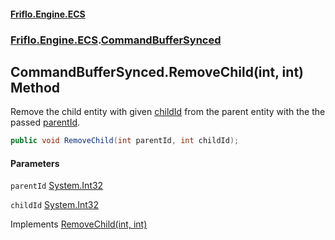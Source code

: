 #### [Friflo.Engine.ECS](index.md 'index')
### [Friflo.Engine.ECS](Friflo.Engine.ECS.md 'Friflo.Engine.ECS').[CommandBufferSynced](CommandBufferSynced.md 'Friflo.Engine.ECS.CommandBufferSynced')

## CommandBufferSynced.RemoveChild(int, int) Method

Remove the child entity with given [childId](CommandBufferSynced.RemoveChild(int,int).md#Friflo.Engine.ECS.CommandBufferSynced.RemoveChild(int,int).childId 'Friflo.Engine.ECS.CommandBufferSynced.RemoveChild(int, int).childId') from the parent entity with the the passed [parentId](CommandBufferSynced.RemoveChild(int,int).md#Friflo.Engine.ECS.CommandBufferSynced.RemoveChild(int,int).parentId 'Friflo.Engine.ECS.CommandBufferSynced.RemoveChild(int, int).parentId').

```csharp
public void RemoveChild(int parentId, int childId);
```
#### Parameters

<a name='Friflo.Engine.ECS.CommandBufferSynced.RemoveChild(int,int).parentId'></a>

`parentId` [System.Int32](https://docs.microsoft.com/en-us/dotnet/api/System.Int32 'System.Int32')

<a name='Friflo.Engine.ECS.CommandBufferSynced.RemoveChild(int,int).childId'></a>

`childId` [System.Int32](https://docs.microsoft.com/en-us/dotnet/api/System.Int32 'System.Int32')

Implements [RemoveChild(int, int)](ICommandBuffer.RemoveChild(int,int).md 'Friflo.Engine.ECS.ICommandBuffer.RemoveChild(int, int)')